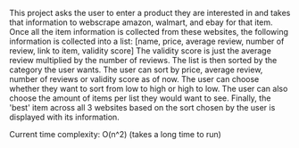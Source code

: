 This project asks the user to enter a product they are interested in and takes that information to webscrape amazon, walmart, and ebay for that item.
Once all the item information is collected from these websites, the following information is collected into a list:
[name, price, average review, number of review, link to item, validity score]
The validity score is just the average review multiplied by the number of reviews.
The list is then sorted by the category the user wants. The user can sort by price, average review, number of reviews or validity score as of now.
The user can choose whether they want to sort from low to high or high to low.
The user can also choose the amount of items per list they would want to see. 
Finally, the 'best' item across all 3 websites based on the sort chosen by the user is displayed with its information.

Current time complexity: O(n^2)
(takes a long time to run)

